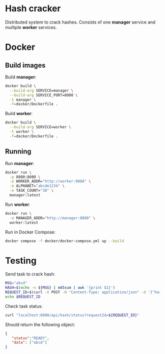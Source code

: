 # Hash cracker

Distributed system to crack hashes. Consists of one **manager** service and multiple **worker** services.

# Docker

## Build images

Build **manager**:
```bash
docker build \
  --build-arg SERVICE=manager \
  --build-arg SERVICE_PORT=8080 \
  -t manager \
  -f=docker/Dockerfile .
```

Build **worker**:
```bash
docker build \
  --build-arg SERVICE=worker \
  -t worker \
  -f=docker/Dockerfile .
```
## Running

Run **manager**:
```bash
docker run \
  -p 8080:8080 \
  -e WORKER_ADDR="http://worker:9080" \
  -e ALPHABET="abcde1234" \
  -e TASK_COUNT="30" \
  manager:latest
```

Run **worker**:
```bash
docker run \
  -e MANAGER_ADDR="http://manager:8080" \
  worker:latest
```

Run in Docker Compose:
```bash
docker compose -f docker/docker-compose.yml up --build
```

# Testing

Send task to crack hash:
```bash
MSG="abcd"
HASH=$(echo -n ${MSG} | md5sum | awk '{print $1}')
REQUEST_ID=$(curl -X POST -H "Content-Type: application/json" -d '{"hash": "'${HASH}'", "maxLength": '${#MSG}'}' localhost:8080/api/hash/crack)
echo $REQUEST_ID
```

Check task status:
```bash
curl "localhost:8080/api/hash/status?requestId=${REQUEST_ID}"
```

Should return the following object:
```json
{
   "status":"READY",
   "data": ["abcd"]
}
```